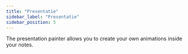```yaml
---
title: "Presentatie"
sidebar_label: "Presentatie"
sidebar_position: 5
---
```


The presentation painter allows you to create your own animations inside your notes.
